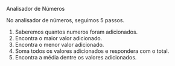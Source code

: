 Analisador de Números

No analisador de números, seguimos 5 passos.

1. Saberemos quantos numeros foram adicionados.
2. Encontra o maior valor adicionado.
3. Encontra o menor valor adicionado.
4. Soma todos os valores adicionados e respondera com o total.
5. Encontra a média dentre os valores adicionados.
 
